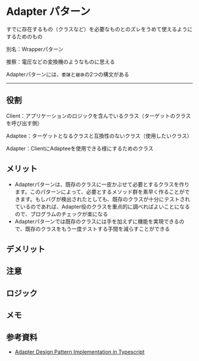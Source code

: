 # Adapter パターン
すでに存在するもの（クラスなど）を必要なものとのズレをうめて使えるようにするためのもの

別名：Wrapperパターン

推察：電圧などの変換機のようなものに思える


Adapterパターンには、`委譲`と`継承`の2つの構文がある


---

## 役割
Client：アプリケーションのロジックを含んでいるクラス（ターゲットのクラスを呼び出す側）

Adaptee：ターゲットとなるクラスと互換性のないクラス（使用したいクラス）

Adapter：ClientにAdapteeを使用できる様にするためのクラス

## メリット
- Adapterパターンは、既存のクラスに一皮かぶせて必要とするクラスを作ります。このパターンによって、必要とするメソッド群を素早く作ることができます。もしバグが検出されたとしても、既存のクラスが十分にテストされているのであれば、Adapter役のクラスを重点的に調べればよいことになるので、プログラムのチェックが楽になる
- Adapterパターンでは既存のクラスには手を加えずに機能を実現できるので、既存のクラスをもう一度テストする手間を減らすことができる

## デメリット

## 注意

## ロジック

## メモ

## 参考資料
- [Adapter Design Pattern Implementation in Typescript](https://levelup.gitconnected.com/adapter-design-pattern-implementation-in-typescript-a33f481b9aff)